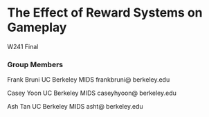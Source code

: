 # The Effect of Reward Systems on Gameplay

W241 Final

### Group Members

Frank Bruni
UC Berkeley MIDS
frankbruni@
berkeley.edu

Casey Yoon
UC Berkeley MIDS
caseyhyoon@
berkeley.edu

Ash Tan
UC Berkeley MIDS
asht@
berkeley.edu

